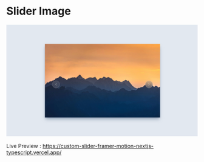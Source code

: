 # Slider Image

![Slider Image](/public/demo.png)

Live Preview : https://custom-slider-framer-motion-nextjs-typescript.vercel.app/
